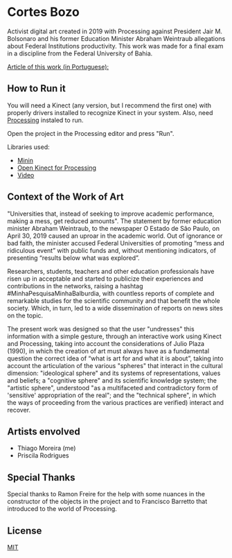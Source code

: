 # Cortes Bozo

Activist digital art created in 2019 with Processing against President Jair M. Bolsonaro and his former Education Minister Abraham Weintraub allegations about Federal Institutions productivity. This work was made for a final exam in a discipline from the Federal University of Bahia. 

[Article of this work (in Portuguese):](https://docs.google.com/document/d/1L3yp8uPwEdhAxvVb9UPsWx4I9a6BeJUc73PBhAYt3-E)

## How to Run it

You will need a Kinect (any version, but I recommend the first one) with properly drivers installed to recognize Kinect in your system. Also, need [Processing](https://processing.org/download/) instaled to run.

Open the project in the Processing editor and press "Run".

Libraries used:
* [Minin](http://code.compartmental.net/minim/)
* [Open Kinect for Processing](https://shiffman.net/p5/kinect/)
* [Video](https://processing.org/reference/libraries/video/index.html)


## Context of the Work of Art

"Universities that, instead of seeking to improve academic performance, making a mess, get reduced amounts". The statement by former education minister Abraham Weintraub, to the newspaper O Estado de São Paulo, on April 30, 2019 caused an uproar in the academic world. Out of ignorance or bad faith, the minister accused Federal Universities of promoting “mess and ridiculous event” with public funds and, without mentioning indicators, of presenting “results below what was explored”.

Researchers, students, teachers and other education professionals have risen up in acceptable and started to publicize their experiences and contributions in the networks, raising a hashtag #MinhaPesquisaMinhaBalburdia, with countless reports of complete and remarkable studies for the scientific community and that benefit the whole society. Which, in turn, led to a wide dissemination of reports on news sites on the topic.

The present work was designed so that the user "undresses" this information with a simple gesture, through an interactive work using Kinect and Processing, taking into account the considerations of Julio Plaza (1990), in which the creation of art must always have as a fundamental question the correct idea of ​​“what is art for and what it is about”, taking into account the articulation of the various "spheres" that interact in the cultural dimension: "ideological sphere" and its systems of representations, values ​​and beliefs; a "cognitive sphere" and its scientific knowledge system; the "artistic sphere", understood "as a multifaceted and contradictory form of 'sensitive' appropriation of the real"; and the "technical sphere", in which the ways of proceeding from the various practices are verified) interact and recover.

## Artists envolved
* Thiago Moreira (me)
* Priscila Rodrigues

## Special Thanks

Special thanks to Ramon Freire for the help with some nuances in the constructor of the objects in the project and to Francisco Barretto that introduced to the world of Processing.

## License
[MIT](https://choosealicense.com/licenses/mit/)
